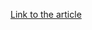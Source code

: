 [Link to the article](https://www.bleepingcomputer.com/news/security/korea-arrests-ceo-for-adding-ddos-feature-to-satellite-receivers/)
